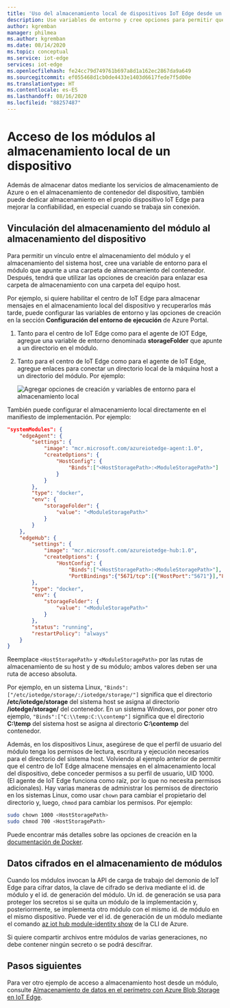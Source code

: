 ```yaml
---
title: 'Uso del almacenamiento local de dispositivos IoT Edge desde un módulo: Azure IoT Edge | Microsoft Docs'
description: Use variables de entorno y cree opciones para permitir que el módulo acceda al almacenamiento local de dispositivos IoT Edge.
author: kgremban
manager: philmea
ms.author: kgremban
ms.date: 08/14/2020
ms.topic: conceptual
ms.service: iot-edge
services: iot-edge
ms.openlocfilehash: fe24cc79d749761b697a8d1a162ec2867da9a649
ms.sourcegitcommit: ef055468d1cb0de4433e1403d6617fede7f5d00e
ms.translationtype: HT
ms.contentlocale: es-ES
ms.lasthandoff: 08/16/2020
ms.locfileid: "88257487"
---
```

# <a name="give-modules-access-to-a-devices-local-storage"></a>Acceso de los módulos al almacenamiento local de un dispositivo

Además de almacenar datos mediante los servicios de almacenamiento de Azure o en el almacenamiento de contenedor del dispositivo, también puede dedicar almacenamiento en el propio dispositivo IoT Edge para mejorar la confiabilidad, en especial cuando se trabaja sin conexión.

## <a name="link-module-storage-to-device-storage"></a>Vinculación del almacenamiento del módulo al almacenamiento del dispositivo

Para permitir un vínculo entre el almacenamiento del módulo y el almacenamiento del sistema host, cree una variable de entorno para el módulo que apunte a una carpeta de almacenamiento del contenedor. Después, tendrá que utilizar las opciones de creación para enlazar esa carpeta de almacenamiento con una carpeta del equipo host.

Por ejemplo, si quiere habilitar el centro de IoT Edge para almacenar mensajes en el almacenamiento local del dispositivo y recuperarlos más tarde, puede configurar las variables de entorno y las opciones de creación en la sección **Configuración del entorno de ejecución** de Azure Portal.

1. Tanto para el centro de IoT Edge como para el agente de IOT Edge, agregue una variable de entorno denominada **storageFolder** que apunte a un directorio en el módulo.
1. Tanto para el centro de IoT Edge como para el agente de IoT Edge, agregue enlaces para conectar un directorio local de la máquina host a un directorio del módulo. Por ejemplo:

   ![Agregar opciones de creación y variables de entorno para el almacenamiento local](./media/how-to-access-host-storage-from-module/offline-storage.png)

También puede configurar el almacenamiento local directamente en el manifiesto de implementación. Por ejemplo:

```json
"systemModules": {
    "edgeAgent": {
        "settings": {
            "image": "mcr.microsoft.com/azureiotedge-agent:1.0",
            "createOptions": {
                "HostConfig": {
                    "Binds":["<HostStoragePath>:<ModuleStoragePath>"]
                }
            }
        },
        "type": "docker",
        "env": {
            "storageFolder": {
                "value": "<ModuleStoragePath>"
            }
        }
    },
    "edgeHub": {
        "settings": {
            "image": "mcr.microsoft.com/azureiotedge-hub:1.0",
            "createOptions": {
                "HostConfig": {
                    "Binds":["<HostStoragePath>:<ModuleStoragePath>"],
                    "PortBindings":{"5671/tcp":[{"HostPort":"5671"}],"8883/tcp":[{"HostPort":"8883"}],"443/tcp":[{"HostPort":"443"}]}}}
        },
        "type": "docker",
        "env": {
            "storageFolder": {
                "value": "<ModuleStoragePath>"
            }
        },
        "status": "running",
        "restartPolicy": "always"
    }
}
```

Reemplace `<HostStoragePath>` y `<ModuleStoragePath>` por las rutas de almacenamiento de su host y de su módulo; ambos valores deben ser una ruta de acceso absoluta.

Por ejemplo, en un sistema Linux, `"Binds":["/etc/iotedge/storage/:/iotedge/storage/"]` significa que el directorio **/etc/iotedge/storage** del sistema host se asigna al directorio **/iotedge/storage/** del contenedor. En un sistema Windows, por poner otro ejemplo, `"Binds":["C:\\temp:C:\\contemp"]` significa que el directorio **C:\\temp** del sistema host se asigna al directorio **C:\\contemp** del contenedor.

Además, en los dispositivos Linux, asegúrese de que el perfil de usuario del módulo tenga los permisos de lectura, escritura y ejecución necesarios para el directorio del sistema host. Volviendo al ejemplo anterior de permitir que el centro de IoT Edge almacene mensajes en el almacenamiento local del dispositivo, debe conceder permisos a su perfil de usuario, UID 1000. (El agente de IoT Edge funciona como raíz, por lo que no necesita permisos adicionales). Hay varias maneras de administrar los permisos de directorio en los sistemas Linux, como usar `chown` para cambiar el propietario del directorio y, luego, `chmod` para cambiar los permisos. Por ejemplo:

```bash
sudo chown 1000 <HostStoragePath>
sudo chmod 700 <HostStoragePath>
```

Puede encontrar más detalles sobre las opciones de creación en la [documentación de Docker](https://docs.docker.com/engine/api/v1.32/#operation/ContainerCreate).

## <a name="encrypted-data-in-module-storage"></a>Datos cifrados en el almacenamiento de módulos

Cuando los módulos invocan la API de carga de trabajo del demonio de IoT Edge para cifrar datos, la clave de cifrado se deriva mediante el id. de módulo y el id. de generación del módulo. Un id. de generación se usa para proteger los secretos si se quita un módulo de la implementación y, posteriormente, se implementa otro módulo con el mismo id. de módulo en el mismo dispositivo. Puede ver el id. de generación de un módulo mediante el comando [az iot hub module-identity show](https://docs.microsoft.com/cli/azure/ext/azure-cli-iot-ext/iot/hub/module-identity?view=azure-cli-latest#ext-azure-cli-iot-ext-az-iot-hub-module-identity-show) de la CLI de Azure.

Si quiere compartir archivos entre módulos de varias generaciones, no debe contener ningún secreto o se podrá descifrar.

## <a name="next-steps"></a>Pasos siguientes

Para ver otro ejemplo de acceso a almacenamiento host desde un módulo, consulte [Almacenamiento de datos en el perímetro con Azure Blob Storage en IoT Edge](how-to-store-data-blob.md).
